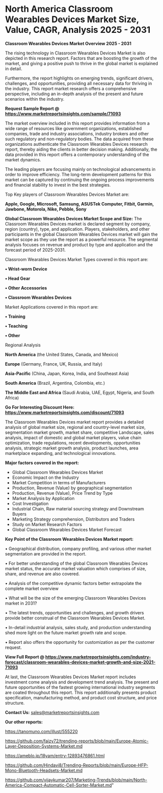 # North America Classroom Wearables Devices Market Size, Value, CAGR, Analysis 2025 - 2031

<Strong> Classroom Wearables Devices Market Overview 2025 - 2031</strong>

The rising technology in Classroom Wearables Devices Market is also depicted in this research report. Factors that are boosting the growth of the market, and giving a positive push to thrive in the global market is explained in detail.

Furthermore, the report highlights on emerging trends, significant drivers, challenges, and opportunities, providing all necessary data for thriving in the industry. This report market research offers a comprehensive perspective, including an in-depth analysis of the present and future scenarios within the industry.

<strong>Request Sample Report @ <a href=https://www.marketreportsinsights.com/sample/71093>https://www.marketreportsinsights.com/sample/71093</a></strong>

The market overview included in this report provides information from a wide range of resources like government organizations, established companies, trade and industry associations, industry brokers and other such regulatory and non-regulatory bodies. The data acquired from these organizations authenticate the Classroom Wearables Devices research report, thereby aiding the clients in better decision making. Additionally, the data provided in this report offers a contemporary understanding of the market dynamics.

The leading players are focusing mainly on technological advancements in order to improve efficiency. The long-term development patterns for this market can be captured by continuing the ongoing process improvements and financial stability to invest in the best strategies.

Top Key players of Classroom Wearables Devices Market are:

<strong>Apple, Google, Microsoft, Samsung, ASUSTek Computer, Fitbit, Garmin, Jawbone, Motorola, Nike, Pebble, Sony</strong>

<strong><b>Global Classroom Wearables Devices Market Scope and Size:</b></strong>
The Classroom Wearables Devices market is declared segment by company, region (country), type, and application. Players, stakeholders, and other participants in the global Classroom Wearables Devices market will gain the market scope as they use the report as a powerful resource. The segmental analysis focuses on revenue and product by type and application and the forecast period of 2025-2031.

Classroom Wearables Devices Market Types covered in this report are:

<strong>• Wrist-worn Device

• Head Gear

• Other Accessories

• Classroom Wearables Devices</strong>

Market Applications covered in this report are:

<strong>• Training

• Teaching

• Other</strong> 

Regional Analysis

<strong>North America</strong> (the United States, Canada, and Mexico)

<strong>Europe</strong> (Germany, France, UK, Russia, and Italy)

<strong>Asia-Pacific</strong> (China, Japan, Korea, India, and Southeast Asia)

<strong>South America</strong> (Brazil, Argentina, Colombia, etc.)

<strong>The Middle East and Africa</strong> (Saudi Arabia, UAE, Egypt, Nigeria, and South Africa)

<strong>Go For Interesting Discount Here: <a href=https://www.marketreportsinsights.com/discount/71093>https://www.marketreportsinsights.com/discount/71093</a></strong>

The Classroom Wearables Devices market report provides a detailed analysis of global market size, regional and country-level market size, segmentation market growth, market share, competitive Landscape, sales analysis, impact of domestic and global market players, value chain optimization, trade regulations, recent developments, opportunities analysis, strategic market growth analysis, product launches, area marketplace expanding, and technological innovations.

<strong><b>Major factors covered in the report:</b></strong>
<ul>
  <li>Global Classroom Wearables Devices Market </li>
  <li>Economic Impact on the Industry</li>
  <li>Market Competition in terms of Manufacturers</li>
  <li>Production, Revenue (Value) by geographical segmentation</li>
  <li>Production, Revenue (Value), Price Trend by Type</li>
  <li>Market Analysis by Application</li>
  <li>Cost Investigation</li>
  <li>Industrial Chain, Raw material sourcing strategy and Downstream Buyers</li>
  <li>Marketing Strategy comprehension, Distributors and Traders</li>
  <li>Study on Market Research Factors</li>
  <li>Global Classroom Wearables Devices Market Forecast</li>
</ul>

<strong><b>Key Point of the Classroom Wearables Devices Market report:</b></strong>

• Geographical distribution, company profiling, and various other market segmentation are provided in the report.

• For better understanding of the global Classroom Wearables Devices market status, the accurate market valuation which comprises of size, share, and revenue are also covered.

• Analysis of the competitive dynamic factors better extrapolate the complete market overview

• What will be the size of the emerging Classroom Wearables Devices market in 2031?

• The latest trends, opportunities and challenges, and growth drivers provide better construal of the Classroom Wearables Devices Market.

• In-detail industrial analysis, sales study, and production understanding shed more light on the future market growth rate and scope.

• Report also offers the opportunity for customization as per the customer request.

<strong><b>View Full Report @ <a href=https://www.marketreportsinsights.com/industry-forecast/classroom-wearables-devices-market-growth-and-size-2021-71093>https://www.marketreportsinsights.com/industry-forecast/classroom-wearables-devices-market-growth-and-size-2021-71093</a></b></strong>


At last, the Classroom Wearables Devices Market report includes investment come analysis and development trend analysis. The present and future opportunities of the fastest growing international industry segments are coated throughout this report. This report additionally presents product specification, manufacturing method, and product cost structure, and price structure.

<strong>Contact Us:</strong>
sales@marketreportsinsights.com

<strong>Our other reports:</strong>

<a href=https://tanomuno.com/illust/555220>https://tanomuno.com/illust/555220</a>

<a href=https://github.com/faizy72/trending-reports/blob/main/Europe-Atomic-Layer-Deposition-Systems-Market.md>https://github.com/faizy72/trending-reports/blob/main/Europe-Atomic-Layer-Deposition-Systems-Market.md</a>

<a href=https://ameblo.jp/18yam/entry-12893476861.html>https://ameblo.jp/18yam/entry-12893476861.html</a>

<a href=https://github.com/Hindavi8/Trending-Reports/blob/main/Europe-HFP-Mono-Bluetooth-Headsets-Market.md>https://github.com/Hindavi8/Trending-Reports/blob/main/Europe-HFP-Mono-Bluetooth-Headsets-Market.md</a>

<a href=https://github.com/vijaykumar207/Marketing-Trends/blob/main/North-America-Compact-Automatic-Cell-Sorter-Market.md>https://github.com/vijaykumar207/Marketing-Trends/blob/main/North-America-Compact-Automatic-Cell-Sorter-Market.md</a>"
